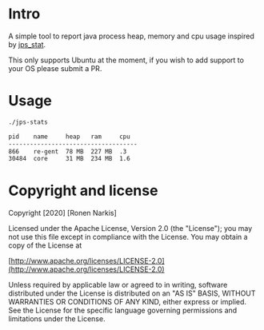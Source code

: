 # Intro

A simple tool to report java process heap, memory and cpu usage inspired by [jps_stat](https://github.com/amarjeetanandsingh/jps_stat).

This only supports Ubuntu at the moment, if you wish to add support to your OS please submit a PR.

# Usage

```bash
./jps-stats

pid    name     heap   ram     cpu
------------------------------------
866    re-gent  78 MB  227 MB  .3
30484  core     31 MB  234 MB  1.6

```

# Copyright and license

Copyright [2020] [Ronen Narkis]

Licensed under the Apache License, Version 2.0 (the "License");
you may not use this file except in compliance with the License.
You may obtain a copy of the License at

  [http://www.apache.org/licenses/LICENSE-2.0](http://www.apache.org/licenses/LICENSE-2.0)

Unless required by applicable law or agreed to in writing, software
distributed under the License is distributed on an "AS IS" BASIS,
WITHOUT WARRANTIES OR CONDITIONS OF ANY KIND, either express or implied.
See the License for the specific language governing permissions and
limitations under the License.

